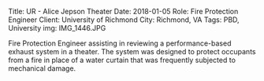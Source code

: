 Title: UR - Alice Jepson Theater
Date: 2018-01-05
Role: Fire Protection Engineer
Client: University of Richmond
City: Richmond, VA
Tags: PBD, University
img: IMG_1446.JPG

Fire Protection Engineer assisting in reviewing a performance-based exhaust system in a theater. The system was designed to protect occupants from a fire in place of a water curtain that was frequently subjected to mechanical damage.
